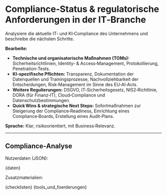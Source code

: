 # Compliance‑Status & regulatorische Anforderungen in der IT‑Branche

Analysiere die aktuelle IT‑ und KI‑Compliance des Unternehmens und beschreibe die nächsten Schritte.

**Bearbeite:**
* **Technische und organisatorische Maßnahmen (TOMs):** Sicherheitsrichtlinien, Identity‑ & Access‑Management, Protokollierung, Penetration‑Tests.
* **KI‑spezifische Pflichten:** Transparenz, Dokumentation der Datenquellen und Trainingsprozesse, Nachvollziehbarkeit der Entscheidungen, Risk‑Management im Sinne des EU‑AI‑Acts.
* **Weitere Regulierungen:** DSGVO, IT‑Sicherheitsgesetz, NIS2‑Richtlinie, DORA (für Finanz‑IT), Cloud‑Compliance und Datenschutzbestimmungen.
* **Quick Wins & strategische Next Steps:** Sofortmaßnahmen zur Steigerung der Compliance‑Readiness, Einrichtung eines Compliance‑Boards, Erstellung eines Audit‑Plans.

**Sprache:** Klar, risikoorientiert, mit Business‑Relevanz.

---

## Compliance‑Analyse

Nutzerdaten (JSON):

{daten}

Zusatzmaterialien:

{checklisten}
{tools_und_foerderungen}